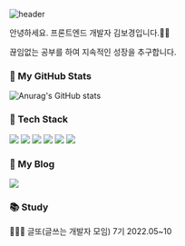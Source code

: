 ![header](https://capsule-render.vercel.app/api?type=waving&color=auto&height=250&section=header&text=BoGyoeng%20Kim&fontSize=90)

<p align="left"> 안녕하세요. 프론트엔드 개발자 김보경입니다.👋🏻 </p>
<p align="left"> 끊임없는 공부를 하여 지속적인 성장을 추구합니다. </p>

<h3 align="left"> 🦄 My GitHub Stats </h3>

![Anurag's GitHub stats](https://github-readme-stats.vercel.app/api?username=bokim1004&theme=cobalt&show_icons=true)

<h3 align="left"> 🔮 Tech Stack</h3>
<p align="left">
<img src="https://img.shields.io/badge/HTML-E34F26?style=flat-square&logo=HTML5&logoColor=white"/>
<img src="https://img.shields.io/badge/CSS-1572B6?style=flat-square&logo=CSS3&logoColor=white"/>
<img src="https://img.shields.io/badge/Javascript-F7DF1E?style=flat-square&logo=Javascript&logoColor=white"/>
<img src="https://img.shields.io/badge/React & React Native-61DAFB?style=flat-square&logo=React&logoColor=white"/>
<img src="https://img.shields.io/badge/Next.js-000000?style=flat-square&logo=Next.js&logoColor=white"/> 
 <img src="https://img.shields.io/badge/-Typescript-3C99DC?style=flat-square&logo=TypeScript&logoColor=white"/>




<h3 align="left">💜  My Blog </h3>
<p align="left"><a href="https://bokim1004.github.io/"><img src="https://img.shields.io/badge/Tech Blog-11B48A?style=flat-square&logo=Vimeo&logoColor=white&link=https://velog.io/@chloeee"/></a> </p>


<h3 align="left">📚 Study </h3>
<p align="left"> 👩🏻‍💻 글또(글쓰는 개발자 모임) 7기 2022.05~10  </p>



